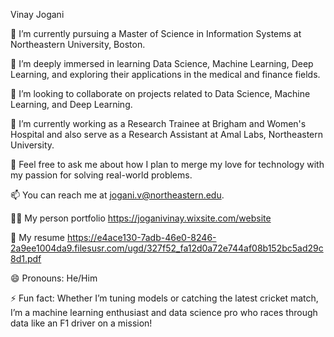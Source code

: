 Vinay Jogani

🔭 I’m currently pursuing a Master of Science in Information Systems at Northeastern University, Boston.

🌱 I’m deeply immersed in learning Data Science, Machine Learning, Deep Learning, and exploring their applications in the medical and finance fields.

👯 I’m looking to collaborate on projects related to Data Science, Machine Learning, and Deep Learning.

🏢 I’m currently working as a Research Trainee at Brigham and Women's Hospital and also serve as a Research Assistant at Amal Labs, Northeastern University.

💬 Feel free to ask me about how I plan to merge my love for technology with my passion for solving real-world problems.

📫 You can reach me at jogani.v@northeastern.edu.

👨‍💻 My person portfolio https://joganivinay.wixsite.com/website

📄 My resume  https://e4ace130-7adb-46e0-8246-2a9ee1004da9.filesusr.com/ugd/327f52_fa12d0a72e744af08b152bc5ad29c8d1.pdf

😄 Pronouns: He/Him

⚡ Fun fact: Whether I’m tuning models or catching the latest cricket match, I’m a machine learning enthusiast and data science pro who races through data like an F1 driver on a mission!

